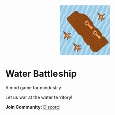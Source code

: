 <p align="center"><img src="icon.png" alt="icon"></p>

# Water Battleship
A mod game for mindustry

Let us war at the water territory!

**Join Community:** [Discord](https://discord.gg/hSqjzEp5u7)
